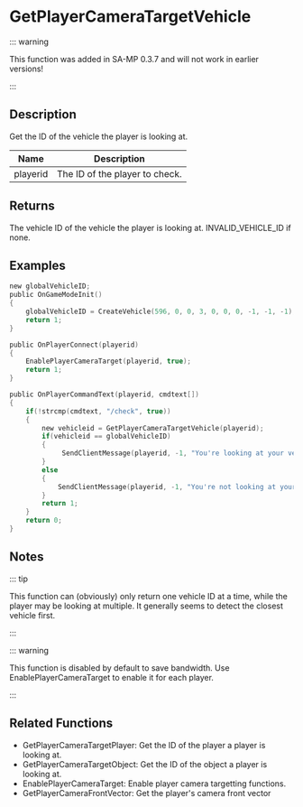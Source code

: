 # GetPlayerCameraTargetVehicle

::: warning

This function was added in SA-MP 0.3.7 and will not work in earlier versions!

:::

## Description

Get the ID of the vehicle the player is looking at.

| Name     | Description                    |
| -------- | ------------------------------ |
| playerid | The ID of the player to check. |

## Returns

The vehicle ID of the vehicle the player is looking at. INVALID_VEHICLE_ID if none.

## Examples

```c
new globalVehicleID;
public OnGameModeInit()
{
    globalVehicleID = CreateVehicle(596, 0, 0, 3, 0, 0, 0, -1, -1, -1);
    return 1;
}

public OnPlayerConnect(playerid)
{
    EnablePlayerCameraTarget(playerid, true);
    return 1;
}

public OnPlayerCommandText(playerid, cmdtext[])
{
    if(!strcmp(cmdtext, "/check", true))
    {
        new vehicleid = GetPlayerCameraTargetVehicle(playerid);
        if(vehicleid == globalVehicleID)
        {
             SendClientMessage(playerid, -1, "You're looking at your vehicle!");
        }
        else
        {
            SendClientMessage(playerid, -1, "You're not looking at your vehicle.");
        }
        return 1;
    }
    return 0;
}
```

## Notes

::: tip

This function can (obviously) only return one vehicle ID at a time, while the player may be looking at multiple. It generally seems to detect the closest vehicle first.

:::

::: warning

This function is disabled by default to save bandwidth. Use EnablePlayerCameraTarget to enable it for each player.

:::

## Related Functions

- GetPlayerCameraTargetPlayer: Get the ID of the player a player is looking at.
- GetPlayerCameraTargetObject: Get the ID of the object a player is looking at.
- EnablePlayerCameraTarget: Enable player camera targetting functions.
- GetPlayerCameraFrontVector: Get the player's camera front vector
